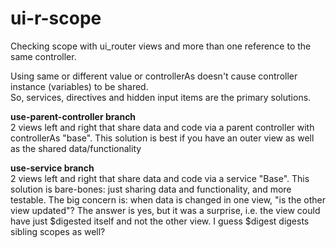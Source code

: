 # ui-r-scope
Checking scope with ui_router views and more than one reference to the same controller.

Using same or different value or controllerAs doesn't cause controller instance (variables) to be shared.   
So, services, directives and hidden input items are the primary solutions.

**use-parent-controller branch**  
2 views left and right that share data and code via a parent controller with controllerAs "base". This solution is best if you have an outer view as well as the shared data/functionality

**use-service branch**  
2 views left and right that share data and code via a service "Base". This solution is bare-bones: just sharing data and functionality, and more testable. The big concern is: when data is changed in one view, "is the other view updated"? The answer is yes, but it was a surprise, i.e. the view could have just $digested itself and not the other view. I guess $digest digests sibling scopes as well?



